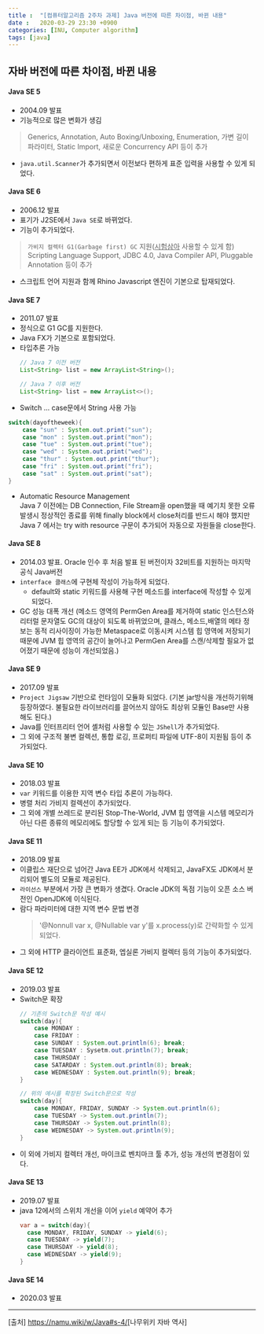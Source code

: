 ```yaml
---
title :  "[컴퓨터알고리즘 2주차 과제] Java 버전에 따른 차이점, 바뀐 내용"
date :   2020-03-29 23:30 +0900
categories: [INU, Computer algorithm]
tags: [java]
---
```


## 자바 버전에 따른 차이점, 바뀐 내용  

#### **Java SE 5**
* 2004.09 발표
* 기능적으로 많은 변화가 생김 
 > Generics, Annotation, Auto Boxing/Unboxing, Enumeration, 가변 길이 파라미터, Static Import, 새로운 Concurrency API 등이 추가
* `java.util.Scanner`가 추가되면서 이전보다 편하게 표준 입력을 사용할 수 있게 되었다.  


#### **Java SE 6**
* 2006.12 발표
* 표기가 J2SE에서 `Java SE`로 바뀌었다.
* 기능이 추가되었다.
 > `가비지 컬렉터 G1(Garbage first) GC` 지원(<u>시험삼아</u> 사용할 수 있게 함)  
 > Scripting Language Support, JDBC 4.0, Java Compiler API, Pluggable Annotation 등이 추가
* 스크립트 언어 지원과 함께 Rhino Javascript 엔진이 기본으로 탑재되었다.  


#### **Java SE 7**
* 2011.07 발표
* 정식으로 G1 GC를 지원한다.
* Java FX가 기본으로 포함되었다.
* 타입추론 가능
  ```java
  // Java 7 이전 버전
  List<String> list = new ArrayList<String>();  

  // Java 7 이후 버전
  List<String> list = new ArrayList<>();
  ```
* Switch ... case문에서 String 사용 가능
 ```java
 switch(dayoftheweek){
     case "sun" : System.out.print("sun");
     case "mon" : System.out.print("mon");
     case "tue" : System.out.print("tue");
     case "wed" : System.out.print("wed");
     case "thur" : System.out.print("thur");
     case "fri" : System.out.print("fri");
     case "sat" : System.out.print("sat");
 }
 ```
* Automatic Resource Management  
  Java 7 이전에는 DB Connection, File Stream을 open했을 때 예기치 못한 오류 발생시 정상적인 종료를 위해 finally block에서 close처리를 반드시 해야 했지만 Java 7 에서는 try with resource 구문이 추가되어 자동으로 자원들을 close한다.

#### **Java SE 8**
* 2014.03 발표. Oracle 인수 후 처음 발표 된 버전이자 32비트를 지원하는 마지막 공식 Java버전
* `interface 클래스`에 구현체 작성이 가능하게 되었다.
  - default와 static 키워드를 사용해 구현 메소드를 interface에 작성할 수 있게 되었다.
* GC 성능 대폭 개선 (메소드 영역의 PermGen Area를 제거하여 static 인스턴스와 리터럴 문자열도 GC의 대상이 되도록 바뀌었으며, 클래스, 메소드,배열의 메타 정보는 동적 리사이징이 가능한 Metaspace로 이동시켜 시스템 힙 영역에 저장되기 때문에 JVM 힙 영역의 공간이 늘어나고 PermGen Area를 스캔/삭제할 필요가 없어졌기 때문에 성능이 개선되었음.)
  


#### **Java SE 9**
* 2017.09 발표
* `Project Jigsaw` 기반으로 런타임이 모듈화 되었다. (기본 jar방식을 개선하기위해 등장하였다. 불필요한 라이브러리를 끌어쓰지 않아도 최상위 모듈인 Base만 사용해도 된다.)
* Java를 인터프리터 언어 셸처럼 사용할 수 있는 `JShell`가 추가되었다.
* 그 외에 구조적 불변 컬렉션, 통합 로깅, 프로퍼티 파일에 UTF-8이 지원됨 등이 추가되었다.
  

#### **Java SE 10**
* 2018.03 발표
* `var` 키워드를 이용한 지역 변수 타입 추론이 가능하다.
* 병렬 처리 가비지 컬렉션이 추가되었다.
* 그 외에 개별 쓰레드로 분리된 Stop-The-World, JVM 힙 영역을 시스템 메모리가 아닌 다른 종류의 메모리에도 할당할 수 있게 되는 등 기능이 추가되었다.

#### **Java SE 11**
* 2018.09 발표
* 이클립스 재단으로 넘어간 Java EE가 JDK에서 삭제되고, JavaFX도 JDK에서 분리되어 별도의 모듈로 제공된다.
* `라이선스` 부분에서 가장 큰 변화가 생겼다. Oracle JDK의 독점 기능이 오픈 소스 버전인 OpenJDK에 이식된다.
* 람다 파라미터에 대한 지역 변수 문법 변경
  > '@Nonnull var x, @Nullable var y'를 x.process(y)로 간략화할 수 있게 되었다.
* 그 외에 HTTP 클라이언트 표준화, 엡실론 가비지 컬렉터 등의 기능이 추가되었다.

#### **Java SE 12**
* 2019.03 발표
* Switch문 확장
  ```java
  // 기존의 Switch문 작성 예시
  switch(day){
      case MONDAY :
      case FRIDAY :
      case SUNDAY : System.out.println(6); break;
      case TUESDAY : Sysetm.out.println(7); break;
      case THURSDAY :
      case SATARDAY : System.out.println(8); break;
      case WEDNESDAY : System.out.println(9); break;
  }

  // 위의 예시를 확장된 Switch문으로 작성
  switch(day){
      case MONDAY, FRIDAY, SUNDAY -> System.out.println(6);
      case TUESDAY -> System.out.println(7);
      case THURSDAY -> System.out.println(8);
      case WEDNESDAY -> System.out.println(9);
  }
  ```
* 이 외에 가비지 컬렉터 개선, 마이크로 벤치마크 툴 추가, 성능 개선의 변경점이 있다.
  

#### **Java SE 13**
* 2019.07 발표
* java 12에서의 스위치 개선을 이어 `yield` 예약어 추가
  ```java
  var a = switch(day){
    case MONDAY, FRIDAY, SUNDAY -> yield(6);
    case TUESDAY -> yield(7);
    case THURSDAY -> yield(8);
    case WEDNESDAY -> yield(9);
  }
  ```

#### **Java SE 14**
* 2020.03 발표  



---
[출처] <https://namu.wiki/w/Java#s-4/>[나무위키 자바 역사]
